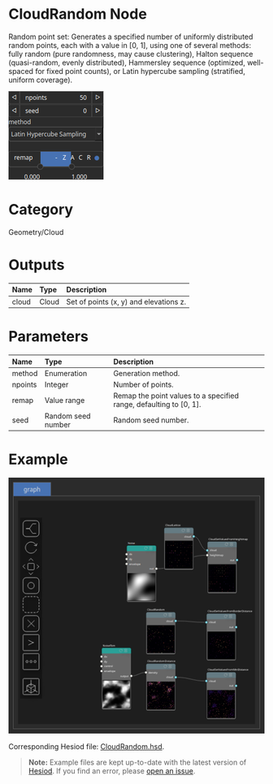 
CloudRandom Node
================


Random point set: Generates a specified number of uniformly distributed random points, each with a value in [0, 1], using one of several methods: fully random (pure randomness, may cause clustering), Halton sequence (quasi-random, evenly distributed), Hammersley sequence (optimized, well-spaced for fixed point counts), or Latin hypercube sampling (stratified, uniform coverage).



![img](../../images/nodes/CloudRandom_settings.png)


# Category


Geometry/Cloud
# Outputs

|Name|Type|Description|
| :--- | :--- | :--- |
|cloud|Cloud|Set of points (x, y) and elevations z.|

# Parameters

|Name|Type|Description|
| :--- | :--- | :--- |
|method|Enumeration|Generation method.|
|npoints|Integer|Number of points.|
|remap|Value range|Remap the point values to a specified range, defaulting to [0, 1].|
|seed|Random seed number|Random seed number.|

# Example


![img](../../images/nodes/CloudRandom_hsd_example.png)

Corresponding Hesiod file: [CloudRandom.hsd](../../examples/CloudRandom.hsd). 

> **Note:** Example files are kept up-to-date with the latest version of [Hesiod](https://github.com/otto-link/Hesiod).
> If you find an error, please [open an issue](https://github.com/otto-link/Hesiod/issues).

